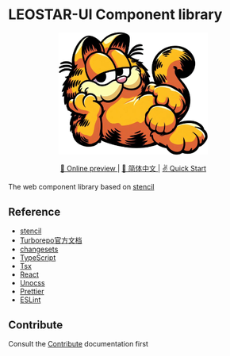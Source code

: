 # LEOSTAR-UI Component library
<p align=center><img algn=center width="300px" src="./docs/public/logo.svg"></p>
<p align="center">
  <a href="https://ui.leostar.top/" target="_blank">
  👀 Online preview
  </a>|
  <a href="./README-zh_CN.md">
  📃 简体中文
  </a>|
  <a href="https://github.com/LeoStar-UI/leostar-ui">
  ✌️ Quick Start
  </a>
</p>

The web component library based on [stencil](https://stenciljs.com/)

## Reference

- [stencil](https://stenciljs.com/)
- [Turborepo官方文档](https://turbo.build/repo/docs)
- [changesets](https://github.com/changesets/changesets)
- [TypeScript](https://www.typescriptlang.org/)
- [Tsx](https://github.com/esbuild-kit/tsx)
- [React](https://react.docschina.org/)
- [Unocss](https://unocss.dev/)
- [Prettier](https://prettier.io/)
- [ESLint](https://eslint.org/)


## Contribute

Consult the [Contribute](./CONTRIBUTING.md) documentation first

